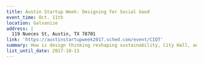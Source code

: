 ```yaml
---
title: Austin Startup Week: Designing for Social Good
event_time: Oct. 11th
location: Galvanize
address: |
  119 Nueces St, Austin, TX 78701
link: 'https://austinstartupweek2017.sched.com/event/CIQT'
summary: How is design thinking reshaping sustainability, City Hall, and public health in Austin? Join our panel to learn about designing for social impact and the unique challenges and outcomes of creating for community. This panel features the City of Austin’s Design, Technology, and Innovation Fellowship, the Dell Medical School Design Institute for Health, local startup Gardenio, and is moderated by Ruby Ku, head of the Austin Center of Design.
list_until_date: 2017-10-13
---
```

